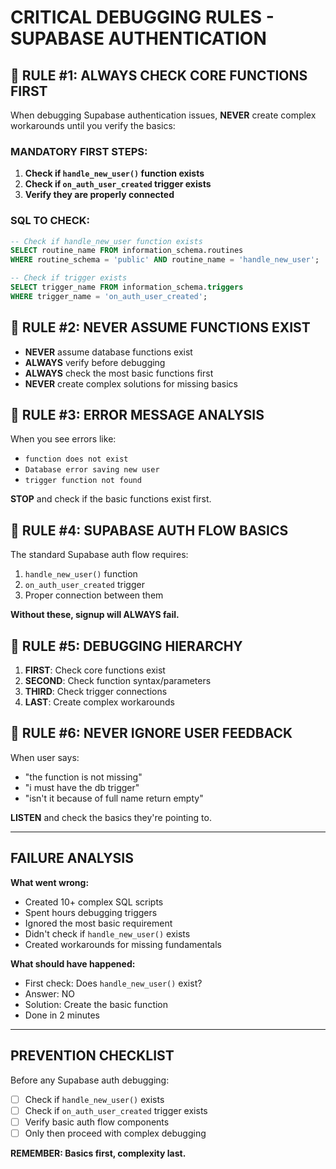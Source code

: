 # CRITICAL DEBUGGING RULES - SUPABASE AUTHENTICATION

## 🚨 RULE #1: ALWAYS CHECK CORE FUNCTIONS FIRST

When debugging Supabase authentication issues, **NEVER** create complex workarounds until you verify the basics:

### MANDATORY FIRST STEPS:
1. **Check if `handle_new_user()` function exists**
2. **Check if `on_auth_user_created` trigger exists** 
3. **Verify they are properly connected**

### SQL TO CHECK:
```sql
-- Check if handle_new_user function exists
SELECT routine_name FROM information_schema.routines 
WHERE routine_schema = 'public' AND routine_name = 'handle_new_user';

-- Check if trigger exists
SELECT trigger_name FROM information_schema.triggers 
WHERE trigger_name = 'on_auth_user_created';
```

## 🚨 RULE #2: NEVER ASSUME FUNCTIONS EXIST

- **NEVER** assume database functions exist
- **ALWAYS** verify before debugging
- **ALWAYS** check the most basic functions first
- **NEVER** create complex solutions for missing basics

## 🚨 RULE #3: ERROR MESSAGE ANALYSIS

When you see errors like:
- `function does not exist`
- `Database error saving new user`
- `trigger function not found`

**STOP** and check if the basic functions exist first.

## 🚨 RULE #4: SUPABASE AUTH FLOW BASICS

The standard Supabase auth flow requires:
1. `handle_new_user()` function
2. `on_auth_user_created` trigger
3. Proper connection between them

**Without these, signup will ALWAYS fail.**

## 🚨 RULE #5: DEBUGGING HIERARCHY

1. **FIRST**: Check core functions exist
2. **SECOND**: Check function syntax/parameters
3. **THIRD**: Check trigger connections
4. **LAST**: Create complex workarounds

## 🚨 RULE #6: NEVER IGNORE USER FEEDBACK

When user says:
- "the function is not missing"
- "i must have the db trigger"
- "isn't it because of full name return empty"

**LISTEN** and check the basics they're pointing to.

---

## FAILURE ANALYSIS

**What went wrong:**
- Created 10+ complex SQL scripts
- Spent hours debugging triggers
- Ignored the most basic requirement
- Didn't check if `handle_new_user()` exists
- Created workarounds for missing fundamentals

**What should have happened:**
- First check: Does `handle_new_user()` exist?
- Answer: NO
- Solution: Create the basic function
- Done in 2 minutes

---

## PREVENTION CHECKLIST

Before any Supabase auth debugging:
- [ ] Check if `handle_new_user()` exists
- [ ] Check if `on_auth_user_created` trigger exists
- [ ] Verify basic auth flow components
- [ ] Only then proceed with complex debugging

**REMEMBER: Basics first, complexity last.**
